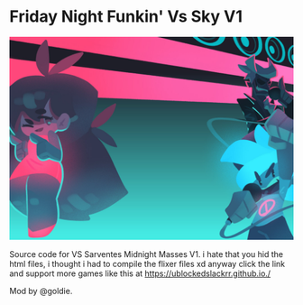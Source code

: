 # Friday Night Funkin' Vs Sky V1

![Sky V1 Banner](https://github.com/repositoryrepos/Sarvente-FNF-Mod-V1/blob/main/img/skin-funkin-cardbordtoast.jpg)

Source code for VS Sarventes Midnight Masses V1.
i hate that you hid the html files, i thought i had to compile the flixer files xd
anyway click the link and support more games like this at https://ublockedslackrr.github.io./


Mod by @goldie.
